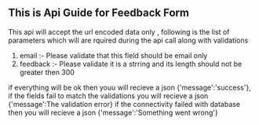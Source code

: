 ## This is Api Guide for Feedback Form

This api will accept the url encoded data only , following is the list of parameters which will are rquired during the api call along with validations 

1. email :-  Please validate that this field should be email only
2. feedback :- Please validate it is a strring and its length should not be greater then 300

if everything will be ok then youu will recieve a json {'message':'success'},
if the fields fail to match the validations you will recieve a json {'message':The validation error}
if the connectivity failed with database then you will recieve a json {'message':'Something went wrong'}